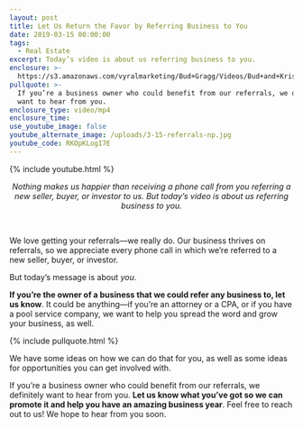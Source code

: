 ```yaml
---
layout: post
title: Let Us Return the Favor by Referring Business to You
date: 2019-03-15 00:00:00
tags:
  - Real Estate
excerpt: Today’s video is about us referring business to you.
enclosure: >-
  https://s3.amazonaws.com/vyralmarketing/Bud+Gragg/Videos/Bud+and+Kristin+Gragg+-+Let+Us+Return+the+Favor+by+Referring+Business+to+You.mp4
pullquote: >-
  If you’re a business owner who could benefit from our referrals, we definitely
  want to hear from you.
enclosure_type: video/mp4
enclosure_time:
use_youtube_image: false
youtube_alternate_image: /uploads/3-15-referrals-np.jpg
youtube_code: RKOpKLogI7E
---
```


{% include youtube.html %}

<center><em>Nothing makes us happier than receiving a phone call from you referring a new seller, buyer, or investor to us. But today&rsquo;s video is about us referring business to you.</em></center>

 

We love getting your referrals—we really do. Our business thrives on referrals, so we appreciate every phone call in which we’re referred to a new seller, buyer, or investor.

But today’s message is about *you*.

**If you’re the owner of a business that we could refer any business to, let us know**. It could be anything—if you’re an attorney or a CPA, or if you have a pool service company, we want to help you spread the word and grow your business, as well.

{% include pullquote.html %}

We have some ideas on how we can do that for you, as well as some ideas for opportunities you can get involved with.

If you’re a business owner who could benefit from our referrals, we definitely want to hear from you. **Let us know what you’ve got so we can promote it and help you have an amazing business year**. Feel free to reach out to us! We hope to hear from you soon.